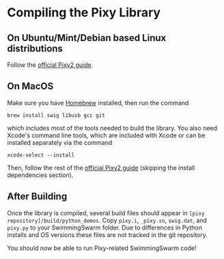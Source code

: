 # Compiling the Pixy Library

## On Ubuntu/Mint/Debian based Linux distributions

Follow the [official Pixy2 guide](https://docs.pixycam.com/wiki/doku.php?id=wiki:v2:building_libpixyusb_as_a_python_module_on_linux).

## On MacOS

Make sure you have [Homebrew](https://brew.sh/) installed, then run the command
```
brew install swig libusb gcc git
```
which includes most of the tools needed to build the library. You also need Xcode's command line tools, which are included with Xcode or can be installed separately via the command
```
xcode-select --install
```
Then, follow the rest of the [official Pixy2 guide](https://docs.pixycam.com/wiki/doku.php?id=wiki:v2:building_libpixyusb_as_a_python_module_on_linux) (skipping the install dependencies section).

## After Building

Once the library is compiled, several build files should appear in `[pixy repository]/build/python_demos`.  Copy `pixy.i`, `_pixy.so`, `swig.dat`, and `pixy.py` to your SwimmingSwarm folder.  Due to differences in Python installs and OS versions these files are not tracked in the git repository.

You should now be able to run Pixy-related SwimmingSwarm code!